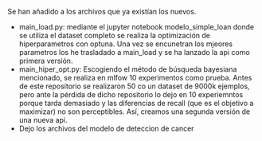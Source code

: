 Se han añadido a los archivos que ya existían los nuevos.

- main_load.py: mediante el jupyter notebook modelo_simple_loan donde se utiliza el dataset completo se realiza la optimización de hiperparametros con optuna. Una vez se encunetran los mjeores parametros los he trasladado a main_load y se ha lanzado la api como primera versión.
- main_hiper_opt.py: Escogiendo el método de búsqueda bayesiana mencionado, se realiza en mlfow 10 experimentos como prueba. Antes de este repositorio se realizaron 50 co un dataset de 9000k ejemplos, pero ante la pérdida de dicho repositorio lo dejo en 10 experiemntos porque tarda demasiado y las diferencias de recall (que es el objetivo a maximizar) no son perceptibles. Así, creamos una segunda versión de una nueva api.
- Dejo los archivos del modelo de deteccion de cancer